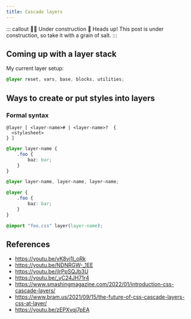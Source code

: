 ```yaml
---
title: Cascade layers
---
```


::: callout :construction_worker_woman: Under construction :construction:
Heads up! This post is under construction, so take it with a grain of salt.
:::

## Coming up with a layer stack

My current layer setup:
```css
@layer reset, vars, base, blocks, utilities;
```

## Ways to create or put styles into layers
### Formal syntax
```
@layer [ <layer-name># | <layer-name>?  {
  <stylesheet>
} ]
```



```css
@layer layer-name {
	.foo {
		baz: bar;
	}
}

@layer layer-name, layer-name, layer-name;

@layer {
	.foo {
		baz: bar;
	}
}

@import "foo.css" layer(layer-name);
```

## References
- https://youtu.be/vK8vj1l_oRk
- https://youtu.be/NDNRGW-_1EE
- https://youtu.be/ilrPpSQJb3U
- https://youtu.be/_yC24JH71r4
- https://www.smashingmagazine.com/2022/01/introduction-css-cascade-layers/
- https://www.bram.us/2021/09/15/the-future-of-css-cascade-layers-css-at-layer/
- https://youtu.be/zEPXyqj7pEA